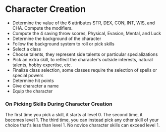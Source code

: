
# Character Creation

* Determine the value of the 6 attributes STR, DEX, CON, INT, WIS, and CHA. Compute the modifiers.
* Compute the 4 saving throw scores, Physical, Evasion, Mental, and Luck
* Determine the background of the character
* Follow the background system to roll or pick skills
* Select a class
* Choose talents, they represent side talents or particular specializations
* Pick an extra skill, to reflect the character's outside interests, natural talents, hobby expertise, etc.
* Finalize class selection, some classes require the selection of spells or special powers
* Determine hit points
* Give character a name
* Equip the character

### On Picking Skills During Character Creation

The first time you pick a skill, it starts at level 0. The second time, it becomes level 1. The third time, you can instead pick any other skill of your choice that's less than level 1. No novice character skills can exceed level 1.


